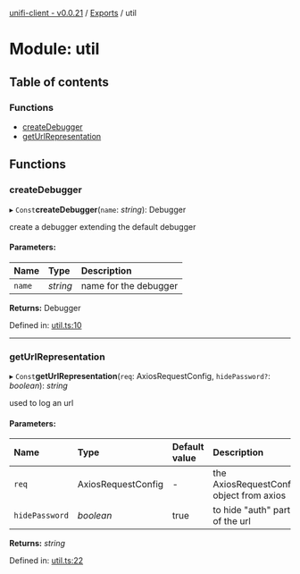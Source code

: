 [unifi-client - v0.0.21](../README.md) / [Exports](../modules.md) / util

# Module: util

## Table of contents

### Functions

- [createDebugger](util.md#createdebugger)
- [getUrlRepresentation](util.md#geturlrepresentation)

## Functions

### createDebugger

▸ `Const`**createDebugger**(`name`: *string*): Debugger

create a debugger extending the default debugger

#### Parameters:

Name | Type | Description |
:------ | :------ | :------ |
`name` | *string* | name for the debugger    |

**Returns:** Debugger

Defined in: [util.ts:10](https://github.com/thib3113/unifi-client/blob/master/src/util.ts#L10)

___

### getUrlRepresentation

▸ `Const`**getUrlRepresentation**(`req`: AxiosRequestConfig, `hidePassword?`: *boolean*): *string*

used to log an url

#### Parameters:

Name | Type | Default value | Description |
:------ | :------ | :------ | :------ |
`req` | AxiosRequestConfig | - | the AxiosRequestConfig object from axios   |
`hidePassword` | *boolean* | true | to hide "auth" part of the url    |

**Returns:** *string*

Defined in: [util.ts:22](https://github.com/thib3113/unifi-client/blob/master/src/util.ts#L22)
